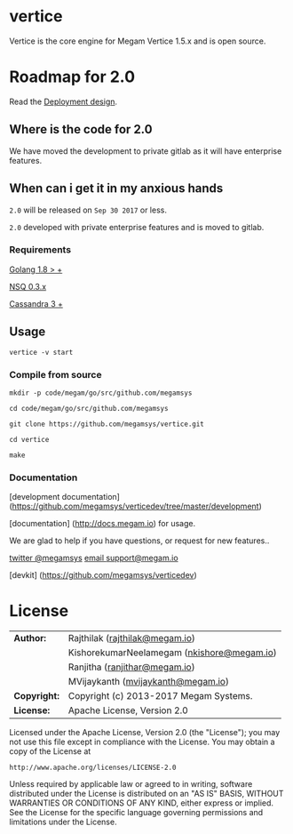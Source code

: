 
vertice
=======

Vertice is the core engine for Megam Vertice 1.5.x and is open source. 


# Roadmap for 2.0

Read the [Deployment design](https://github.com/megamsys/verticedev/blob/master/proposals/01.deployments.md).

## Where is the code for 2.0

We have moved the development to private gitlab as it will have enterprise features.

## When can i get it in my anxious hands

`2.0` will be released on `Sep 30 2017` or less.

`2.0` developed with private enterprise features and is moved to gitlab.


### Requirements

>
[Golang 1.8 > +](http://www.golang.org/dl)

>
[NSQ 0.3.x](http://nsq.io/deployment/installing.html)

>
[Cassandra 3 +](https://wiki.apache.org/cassandra/GettingStarted)

## Usage

``vertice -v start``


### Compile from source


```
mkdir -p code/megam/go/src/github.com/megamsys

cd code/megam/go/src/github.com/megamsys

git clone https://github.com/megamsys/vertice.git

cd vertice

make

```


### Documentation

[development documentation] (https://github.com/megamsys/verticedev/tree/master/development)

[documentation] (http://docs.megam.io) for usage.




We are glad to help if you have questions, or request for new features..

[twitter @megamsys](http://twitter.com/megamsys) [email support@megam.io](<support@megam.io>)

[devkit] (https://github.com/megamsys/verticedev)

# License


|                      |                                          |
|:---------------------|:-----------------------------------------|
| **Author:**          | Rajthilak (<rajthilak@megam.io>)
| 	                   | KishorekumarNeelamegam (<nkishore@megam.io>)
|                      | Ranjitha  (<ranjithar@megam.io>)
|                      | MVijaykanth  (<mvijaykanth@megam.io>)
| **Copyright:**       | Copyright (c) 2013-2017 Megam Systems.
| **License:**         | Apache License, Version 2.0

Licensed under the Apache License, Version 2.0 (the "License");
you may not use this file except in compliance with the License.
You may obtain a copy of the License at

    http://www.apache.org/licenses/LICENSE-2.0

Unless required by applicable law or agreed to in writing, software
distributed under the License is distributed on an "AS IS" BASIS,
WITHOUT WARRANTIES OR CONDITIONS OF ANY KIND, either express or implied.
See the License for the specific language governing permissions and
limitations under the License.
